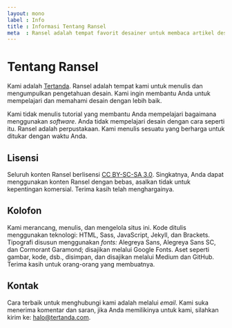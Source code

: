 ```yaml
---
layout: mono
label : Info
title : Informasi Tentang Ransel
meta  : Ransel adalah tempat favorit desainer untuk membaca artikel desain, tipografi, psikologi, bisnis, dan teknologi.
---
```


# Tentang Ransel

Kami adalah <a href="http://tertanda.com" title="Tertanda">Tertanda</a>. Ransel adalah tempat kami untuk menulis dan mengumpulkan pengetahuan desain. Kami ingin membantu Anda untuk mempelajari dan memahami desain dengan lebih baik.

Kami tidak menulis tutorial yang membantu Anda mempelajari bagaimana menggunakan *software*. Anda tidak mempelajari desain dengan cara seperti itu. Ransel adalah perpustakaan. Kami menulis sesuatu yang berharga untuk ditukar dengan waktu Anda.

## Lisensi

Seluruh konten Ransel berlisensi <a href="https://creativecommons.org/licenses/by-nc-sa/3.0/" title="Creative Commons"><span class="smallcaps">CC BY-SC-SA 3.0</span></a>. Singkatnya, Anda dapat menggunakan konten Ransel dengan bebas, asalkan tidak untuk kepentingan komersial. Terima kasih telah menghargainya.

## Kolofon

Kami merancang, menulis, dan mengelola situs ini. Kode ditulis menggunakan teknologi: <span class="smallcaps">HTML</span>, Sass, JavaScript, Jekyll, dan Brackets. Tipografi disusun menggunakan *fonts:* Alegreya Sans, Alegreya Sans SC, dan Cormorant Garamond; disajikan melalui Google Fonts. Aset seperti gambar, kode, dsb., disimpan, dan disajikan melalui Medium dan GitHub. Terima kasih untuk orang-orang yang membuatnya.

## Kontak

Cara terbaik untuk menghubungi kami adalah melalui *email*. Kami suka menerima komentar dan saran, jika Anda memilikinya untuk kami, silahkan kirim ke: <a href="mailto:halo@tertanda.com" title="Kirim Email">halo@tertanda.com</a>.
